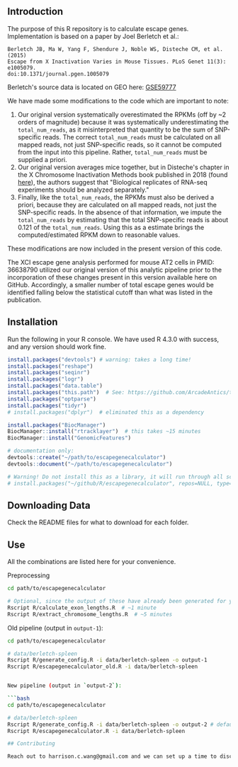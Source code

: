 ## Introduction

The purpose of this R repository is to calculate escape genes. Implementation is based on a paper by Joel Berletch et al.:

```
Berletch JB, Ma W, Yang F, Shendure J, Noble WS, Disteche CM, et al. (2015)
Escape from X Inactivation Varies in Mouse Tissues. PLoS Genet 11(3): e1005079.
doi:10.1371/journal.pgen.1005079
```
Berletch's source data is located on GEO here: [GSE59777](https://www.ncbi.nlm.nih.gov/geo/query/acc.cgi?acc=GSE59777)

We have made some modifications to the code which are important to note: 

1. Our original version systematically overestimated the RPKMs (off by ~2 orders of magnitude) because it was systematically underestimating the `total_num_reads`, as it misinterpreted that quantity to be the sum of SNP-specific reads. The correct `total_num_reads` must be calculated on all mapped reads, not just SNP-specific reads, so it cannot be computed from the input into this pipeline. Rather, `total_num_reads` must be supplied a priori.
2. Our original version averages mice together, but in Disteche's chapter in the X Chromosome Inactivation Methods book published in 2018 (found [here](https://www.ncbi.nlm.nih.gov/pmc/articles/PMC6269188/)), the authors suggest that "Biological replicates of RNA-seq experiments should be analyzed separately."
3. Finally, like the `total_num_reads`, the RPKMs must also be derived a priori, because they are calculated on all mapped reads, not just the SNP-specific reads. In the absence of that information, we impute the `total_num_reads` by estimating that the total SNP-specific reads is about 0.121 of the `total_num_reads`. Using this as a estimate brings the computed/estimated RPKM down to reasonable values.

These modifications are now included in the present version of this code.

The XCI escape gene analysis performed for mouse AT2 cells in PMID: 36638790 utilized our original version of this analytic pipeline prior to the incorporation of these changes present in this version available here on GitHub. Accordingly, a smaller number of total escape genes would be identified falling below the statistical cutoff than what was listed in the publication.


## Installation

Run the following in your R console. We have used R 4.3.0 with success, and any version should work fine.

```R
install.packages("devtools") # warning: takes a long time!
install.packages("reshape")
install.packages("seqinr")
install.packages("logr")
install.packages("data.table")
install.packages("this.path")  # See: https://github.com/ArcadeAntics/this.path
install.packages("optparse")
install.packages("tidyr")
# install.packages("dplyr")  # eliminated this as a dependency

install.packages("BiocManager")
BiocManager::install("rtracklayer")  # this takes ~15 minutes
BiocManager::install("GenomicFeatures")

# documentation only:
devtools::create("~/path/to/escapegenecalculator")
devtools::document("~/path/to/escapegenecalculator")

# Warning! Do not install this as a library, it will run through all scripts
# install.packages("~/github/R/escapegenecalculator", repos=NULL, type='source')  
```



## Downloading Data

Check the README files for what to download for each folder.



## Use

All the combinations are listed here for your convenience.

Preprocessing

```bash
cd path/to/escapegenecalculator

# Optional, since the output of these have already been generated for you
Rscript R/calculate_exon_lengths.R  # ~1 minute
Rscript R/extract_chromosome_lengths.R  # ~5 minutes
```

Old pipeline (output in `output-1`):

```bash
cd path/to/escapegenecalculator

# data/berletch-spleen
Rscript R/generate_config.R -i data/berletch-spleen -o output-1
Rscript R/escapegenecalculator_old.R -i data/berletch-spleen


New pipeline (output in `output-2`):

```bash
cd path/to/escapegenecalculator

# data/berletch-spleen
Rscript R/generate_config.R -i data/berletch-spleen -o output-2 # default
Rscript R/escapegenecalculator.R -i data/berletch-spleen

## Contributing

Reach out to harrison.c.wang@gmail.com and we can set up a time to discuss. You could also make your own github branch or file a github issue.
